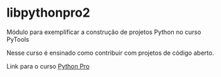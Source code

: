 # libpythonpro2
Módulo para exemplificar a construção de projetos Python no curso PyTools

Nesse curso é ensinado como contribuir com projetos de código aberto.

Link para o curso [Python Pro](https://python.pro/)
